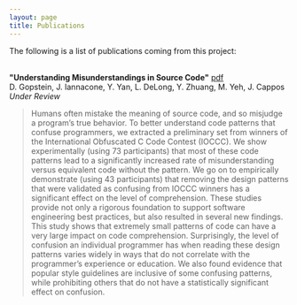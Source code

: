 ```yaml
---
layout: page
title: Publications
---
```


The following is a list of publications coming from this project:
<br /><br />

**"Understanding Misunderstandings in Source Code"** [pdf](paper.pdf)<br />
D. Gopstein, J. Iannacone, Y. Yan, L. DeLong, Y. Zhuang, M. Yeh, J. Cappos<br />
*Under Review*

> Humans often mistake the meaning of source code, and so misjudge a program’s true behavior. To better understand code patterns that confuse programmers, we extracted a preliminary set from winners of the International Obfuscated C Code Contest (IOCCC). We show experimentally (using 73 participants) that most of these code patterns lead to a significantly increased rate of misunderstanding versus equivalent code without the pattern. We go on to empirically demonstrate (using 43 participants) that removing the design patterns that were validated as confusing from IOCCC winners has a significant effect on the level of comprehension. These studies provide not only a rigorous foundation to support software engineering best practices, but also resulted in several new findings. This study shows that extremely small patterns of code can have a very large impact on code comprehension. Surprisingly, the level of confusion an individual programmer has when reading these design patterns varies widely in ways that do not correlate with the programmer’s experience or education. We also found evidence that popular style guidelines are inclusive of some confusing patterns, while prohibiting others that do not have a statistically significant effect on confusion.
